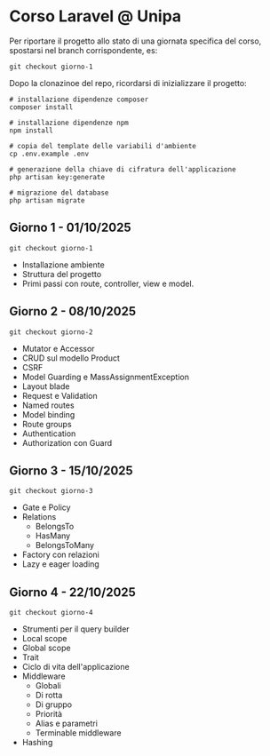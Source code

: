 
# Corso Laravel @ Unipa

Per riportare il progetto allo stato di una giornata specifica del corso, spostarsi nel branch corrispondente, es:

`git checkout giorno-1`


Dopo la clonazinoe del repo, ricordarsi di inizializzare il progetto:

```shell
# installazione dipendenze composer
composer install

# installazione dipendenze npm
npm install

# copia del template delle variabili d'ambiente
cp .env.example .env

# generazione della chiave di cifratura dell'applicazione
php artisan key:generate

# migrazione del database
php artisan migrate
```

## Giorno 1 - 01/10/2025

`git checkout giorno-1`

- Installazione ambiente
- Struttura del progetto
- Primi passi con route, controller, view e model.

## Giorno 2 - 08/10/2025

`git checkout giorno-2`

- Mutator e Accessor
- CRUD sul modello Product
- CSRF
- Model Guarding e MassAssignmentException
- Layout blade
- Request e Validation
- Named routes
- Model binding
- Route groups
- Authentication
- Authorization con Guard

## Giorno 3 - 15/10/2025

`git checkout giorno-3`

- Gate e Policy
- Relations
  - BelongsTo
  - HasMany
  - BelongsToMany
- Factory con relazioni
- Lazy e eager loading

## Giorno 4 - 22/10/2025

`git checkout giorno-4`

- Strumenti per il query builder
- Local scope
- Global scope
- Trait
- Ciclo di vita dell'applicazione
- Middleware
  - Globali
  - Di rotta
  - Di gruppo
  - Priorità
  - Alias e parametri
  - Terminable middleware
- Hashing
